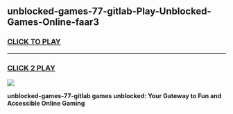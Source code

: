 
## unblocked-games-77-gitlab-Play-Unblocked-Games-Online-faar3
<h3>
<a href="https://premium76.site?title=unblocked-games-77-gitlab&ref=25A">CLICK TO PLAY</a></h3>
<hr>

<h3>
<a href="https://premium76.site?title=unblocked-games-77-gitlab&ref=25A">CLICK 2 PLAY</a>
  
</h3>

<a href="https://premium76.site?title=unblocked-games-77-gitlab&ref=25A"><img src="https://clearcache.store/games.png"></a>


**unblocked-games-77-gitlab games unblocked: Your Gateway to Fun and Accessible Online Gaming**
